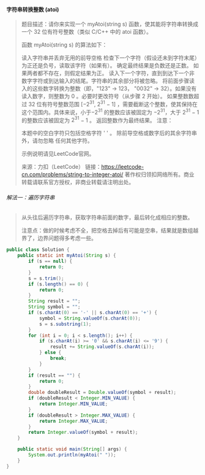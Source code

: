 #### 字符串转换整数 (atoi)

> 题目描述：请你来实现一个 myAtoi(string s) 函数，使其能将字符串转换成一个 32 位有符号整数（类似 C/C++ 中的 atoi 函数）。
>
> 函数 myAtoi(string s) 的算法如下：
>
> 读入字符串并丢弃无用的前导空格
> 检查下一个字符（假设还未到字符末尾）为正还是负号，读取该字符（如果有）。 确定最终结果是负数还是正数。 如果两者都不存在，则假定结果为正。
> 读入下一个字符，直到到达下一个非数字字符或到达输入的结尾。字符串的其余部分将被忽略。
> 将前面步骤读入的这些数字转换为整数（即，"123" -> 123， "0032" -> 32）。如果没有读入数字，则整数为 0 。必要时更改符号（从步骤 2 开始）。
> 如果整数数超过 32 位有符号整数范围 [$−2^{31}$,  $2^{31}$ − 1] ，需要截断这个整数，使其保持在这个范围内。具体来说，小于$−2^{31}$ 的整数应该被固定为 $−2^{31}$，大于 $2^{31}$ − 1 的整数应该被固定为 $2^{31}$ − 1 。
> 返回整数作为最终结果。
> 注意：
>
> 本题中的空白字符只包括空格字符 ' ' 。
> 除前导空格或数字后的其余字符串外，请勿忽略 任何其他字符。
>
> 示例说明请见LeetCode官网。
>
> 来源：力扣（LeetCode）
> 链接：https://leetcode-cn.com/problems/string-to-integer-atoi/
> 著作权归领扣网络所有。商业转载请联系官方授权，非商业转载请注明出处。

###### 解法一：遍历字符串

> 从头往后遍历字符串，获取字符串前面的数字，最后转化成相应的整数。
>
> 注意点：做的时候考虑不全，把空格去掉后有可能是空串，结果就是数组越界了，边界问题得多考虑一些。

```java
public class Solution {
    public static int myAtoi(String s) {
        if (s == null) {
            return 0;
        }
        s = s.trim();
        if (s.length() == 0) {
            return 0;
        }
        String result = "";
        String symbol = "";
        if (s.charAt(0) == '-' || s.charAt(0) == '+') {
            symbol = String.valueOf(s.charAt(0));
            s = s.substring(1);
        }
        for (int i = 0; i < s.length(); i++) {
            if (s.charAt(i) >= '0' && s.charAt(i) <= '9') {
                result += String.valueOf(s.charAt(i));
            } else {
                break;
            }
        }
        if (result == "") {
            return 0;
        }
        double doubleResult = Double.valueOf(symbol + result);
        if (doubleResult < Integer.MIN_VALUE) {
            return Integer.MIN_VALUE;
        }
        if (doubleResult > Integer.MAX_VALUE) {
            return Integer.MAX_VALUE;
        }
        return Integer.valueOf(symbol + result);
    }

    public static void main(String[] args) {
        System.out.println(myAtoi(" "));
    }
}
```
